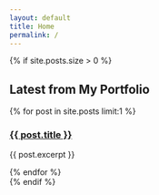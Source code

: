 ```yaml
---
layout: default
title: Home
permalink: /
---
```


<!-- Portfolio content goes here -->
{% if site.posts.size > 0 %}
  <section class="home-posts">
    <h2>Latest from My Portfolio</h2>
    {% for post in site.posts limit:1 %}
      <article>
        <h3><a href="{{ post.url }}">{{ post.title }}</a></h3>
        <p>{{ post.excerpt }}</p>
        <!-- or post.content if you want the full text. 
             Using an excerpt keeps it neat. -->
      </article>
    {% endfor %}
  </section>
{% endif %}
